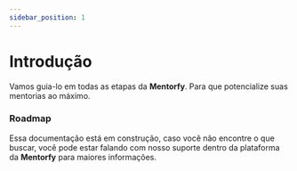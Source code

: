 ```yaml
---
sidebar_position: 1
---
```


# Introdução

Vamos guia-lo em todas as etapas da **Mentorfy**. Para que potencialize suas mentorias ao máximo.

### Roadmap

Essa documentação está em construção, caso você não encontre o que buscar, 
você pode estar falando com nosso suporte dentro da plataforma da **Mentorfy** para maiores informações.

<!-- ```bash
cd my-website
npm run start
``` -->